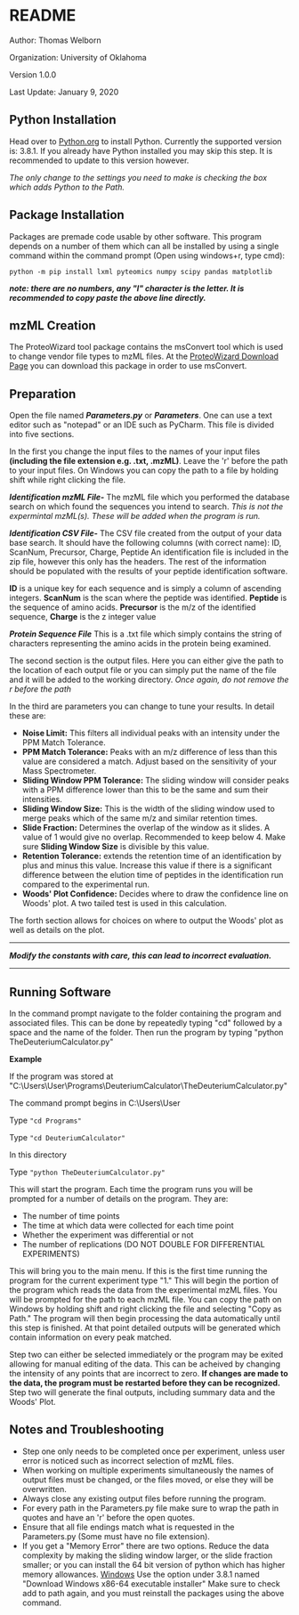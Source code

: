 # README
Author: Thomas Welborn

Organization: University of Oklahoma

Version 1.0.0 

Last Update: January 9, 2020

## Python Installation
Head over to <a href="https://www.python.org/downloads/">Python.org</a> to install Python. Currently the supported version is: 3.8.1. 
If you already have Python installed you may skip this step. It is recommended to update to this version however.

*The only change to the settings you need to make is checking the box which adds Python to the Path.*

## Package Installation
Packages are premade code usable by other software. This program depends on a number of them which can all be installed by using a single command within the command prompt (Open using windows+r, type cmd):

`python -m pip install lxml pyteomics numpy scipy pandas matplotlib`

_**note: there are no numbers, any "l" character is the letter. It is recommended to copy paste the above line directly.**_

## mzML Creation
The ProteoWizard tool package contains the msConvert tool which is used to change vendor file types to mzML files. At the 
<a href=http://proteowizard.sourceforge.net/download.html>ProteoWizard Download Page</a> you can download this package in order to use msConvert.

## Preparation
Open the file named _**Parameters.py**_ or _**Parameters**_. One can use a text editor such as "notepad" or an IDE such as PyCharm. This file is divided into five sections.

In the first you change the input files to the names of your input files **(including the file extension e.g. .txt, .mzML)**.
Leave the 'r' before the path to your input files. On Windows you can copy the path to a file by holding shift while right clicking the file.

_**Identification mzML File-**_ The mzML file which you performed the database search on which found the sequences you intend to search.
*This is not the expermintal mzML(s). These will be added when the program is run.*

_**Identification CSV File-**_ The CSV file created from the output of your data base search. It should have the following columns (with correct name): ID, ScanNum, Precursor, Charge, Peptide
An identification file is included in the zip file, however this only has the headers. The rest of the information should be populated with the results of your peptide identification software. 

**ID** is a unique key for each sequence and is simply a column of ascending integers. 
**ScanNum** is the scan where the peptide was identified. 
**Peptide** is the sequence of amino acids.
**Precursor** is the m/z of the identified sequence, 
**Charge** is the z integer value

_**Protein Sequence File**_ This is a .txt file which simply contains the string of characters representing the amino acids in the protein being examined.

The second section is the output files. Here you can either give the path to the location of each output file or you can simply put the name of the file and it will be added to the working directory.
*Once again, do not remove the r before the path*

In the third are parameters you can change to tune your results. In detail these are:

* **Noise Limit:** This filters all individual peaks with an intensity under the PPM Match Tolerance.
* **PPM Match Tolerance:** Peaks with an m/z difference of less than this value are considered a match. Adjust based on the sensitivity of your Mass Spectrometer.
* **Sliding Window PPM Tolerance:** The sliding window will consider peaks with a PPM difference lower than this to be the same and sum their intensities.
* **Sliding Window Size:** This is the width of the sliding window used to merge peaks which of the same m/z and similar retention times. 
* **Slide Fraction:** Determines the overlap of the window as it slides. A value of 1 would give no overlap. Recommended to keep below 4. Make sure <strong>Sliding Window Size</strong> is divisible by this value.
* **Retention Tolerance:** extends the retention time of an identification by plus and minus this value. Increase this value if there is a significant difference between the elution time of peptides in the identification run compared to the experimental run. 
* **Woods' Plot Confidence:** Decides where to draw the confidence line on Woods' plot. A two tailed test is used in this calculation.

The forth section allows for choices on where to output the Woods' plot as well as details on the plot.
***
_**Modify the constants with care, this can lead to incorrect evaluation.**_
***
## Running Software

In the command prompt navigate to the folder containing the program and associated files. This can be done by repeatedly typing "cd" followed by a space and the name of the folder. Then run the program by typing "python TheDeuteriumCalculator.py"

**Example**

If the program was stored at "C:\Users\User\Programs\DeuteriumCalculator\TheDeuteriumCalculator.py"

The command prompt begins in C:\Users\User

Type `"cd Programs"`

Type `"cd DeuteriumCalculator"`

In this directory

Type `"python TheDeuteriumCalculator.py"`

This will start the program.
Each time the program runs you will be prompted for a number of details on the program. They are:

* The number of time points
* The time at which data were collected for each time point
* Whether the experiment was differential or not
* The number of replications (DO NOT DOUBLE FOR DIFFERENTIAL EXPERIMENTS)

This will bring you to the main menu. If this is the first time running the program for the current experiment type "1." This will begin the portion of the program which reads the data from the experimental mzML files.
You will be prompted for the path to each mzML file. You can copy the path on Windows by holding shift and right clicking the file and selecting "Copy as Path." The program will then begin processing the data automatically until this step is finished.
At that point detailed outputs will be generated which contain information on every peak matched. 

Step two can either be selected immediately or the program may be exited allowing for manual editing of the data. This can be acheived by changing the intensity of any points that are incorrect to zero. 
**If changes are made to the data, the program must be restarted before they can be recognized.** Step two will generate the final outputs, including summary data and the Woods' Plot. 

## Notes and Troubleshooting

* Step one only needs to be completed once per experiment, unless user error is noticed such as incorrect selection of mzML files.
* When working on multiple experiments simultaneously the names of output files must be changed, or the files moved, or else they will be overwritten.
* Always close any existing output files before running the program. 
* For every path in the Parameters.py file make sure to wrap the path in quotes and have an 'r' before the open quotes.
* Ensure that all file endings match what is requested in the Parameters.py (Some must have no file extension).
* If you get a "Memory Error" there are two options. Reduce the data complexity by making the sliding window larger, or the slide fraction smaller; or you can
install the 64 bit version of python which has higher memory allowances. <a href="https://www.python.org/downloads/windows/">Windows</a>
Use the option under 3.8.1 named "Download Windows x86-64 executable installer" Make sure to check add to path again, and you must 
reinstall the packages using the above command.